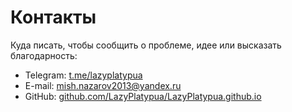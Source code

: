 # Контакты

Куда писать, чтобы сообщить о проблеме, идее или высказать благодарность:

- Telegram: [t.me/lazyplatypua](https://t.me/lazyplatypua)
- E-mail: [mish.nazarov2013@yandex.ru](mailto:mish.nazarov2013@yandex.ru)
- GitHub: [github.com/LazyPlatypua/LazyPlatypua.github.io](https://github.com/LazyPlatypua/LazyPlatypua.github.io)
